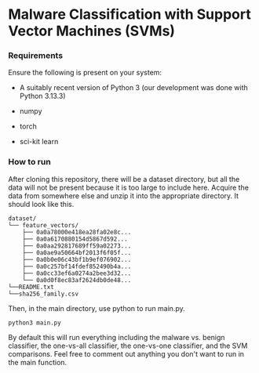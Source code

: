 # Malware Classification with Support Vector Machines (SVMs)

### Requirements

Ensure the following is present on your system:

- A suitably recent version of Python 3 (our development was done with Python 3.13.3)

- numpy

- torch

- sci-kit learn

### How to run

After cloning this repository, there will be a dataset directory, but all the data will not be present because it is too large to include here. Acquire the data from somewhere else and unzip it into the appropriate directory. It should look like this.

```
dataset/
└── feature_vectors/
    ├── 0a0a78000e418ea28fa02e8c...
    ├── 0a0a6170880154d5867d592...
    ├── 0a0aa292817689ff59a02273...
    ├── 0a0ae9a50664bf2013f6f05f...
    ├── 0a0b0e06c43bf1b9ef076902...
    ├── 0a0c257bf14fdef852490b4a...
    ├── 0a0cc33ef6a0274a2bee3d32...
    └── 0a0d0f8ec83af2624db0de48...
└──README.txt
└──sha256_family.csv
```

Then, in the main directory, use python to run main.py.

```
python3 main.py
```

By default this will run everything including the malware vs. benign classifier, the one-vs-all classifier, the one-vs-one classifier, and the SVM comparisons. Feel free to comment out anything you don't want to run in the main function. 